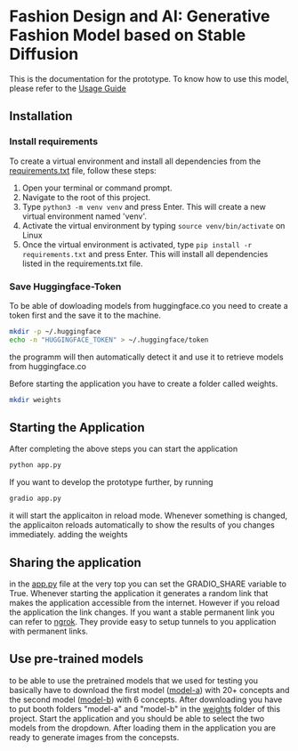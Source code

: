 
# Fashion Design and AI: Generative Fashion Model based on Stable Diffusion

This is the documentation for the prototype. To know how to use this model, please refer to the [Usage Guide](./docs/usage-guide.md)

## Installation

### Install requirements

To create a virtual environment and install all dependencies from the [requirements.txt](./requirements.txt) file, follow these steps:

1. Open your terminal or command prompt.
2. Navigate to the root of this project.
3. Type `python3 -m venv venv` and press Enter. This will create a new virtual environment named 'venv'.
4. Activate the virtual environment by typing `source venv/bin/activate` on Linux 
5. Once the virtual environment is activated, type `pip install -r requirements.txt` and press Enter. This will install all dependencies listed in the requirements.txt file.

### Save Huggingface-Token

To be able of dowloading models from huggingface.co you need to create a token first and the save it to the machine.

```bash
mkdir -p ~/.huggingface
echo -n "HUGGINGFACE_TOKEN" > ~/.huggingface/token
```

the programm will then automatically detect it and use it to retrieve models from huggingface.co

Before starting the application you have to create a folder called weights.

```bash
mkdir weights
```

## Starting the Application

After completing the above steps you can start the application

```bash
python app.py
```
If you want to develop the prototype further, by running 

```bash
gradio app.py
```

it will start the applicaiton in reload mode. Whenever something is changed, the applicaiton reloads automatically to show the results of you changes immediately. 
adding the weights

## Sharing the application
in the [app.py](app.py) file at the very top you can set the GRADIO_SHARE variable to True. Whenever starting the application it generates a random link that makes the application accessible from the internet. However if you reload the application the link changes.
If you want a stable permanent link you can refer to [ngrok](https://ngrok.com/). They provide easy to setup tunnels to you application with permanent links.

## Use pre-trained models
to be able to use the pretrained models that we used for testing you basically have to download the first model ([model-a]()) with 20+ concepts and the second model ([model-b]()) with 6 concepts.
After downloading you have to put booth folders "model-a" and "model-b" in the [weights](./weights) folder of this project. Start the application and you should be able to select the two models from the dropdown. After loading them in the application you are ready to generate images from the concepsts.